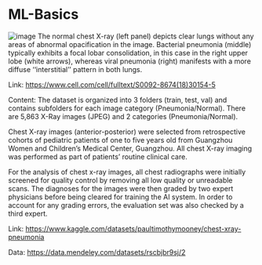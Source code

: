 # ML-Basics
![image](https://github.com/EyalPasha/ML-Basics/assets/51478907/519c5f18-5345-4f1c-b498-22f415427703)
The normal chest X-ray (left panel) depicts clear lungs without any areas of abnormal opacification in the image. Bacterial pneumonia (middle) typically exhibits a focal lobar consolidation, in this case in the right upper lobe (white arrows), whereas viral pneumonia (right) manifests with a more diffuse ‘‘interstitial’’ pattern in both lungs.

Link: https://www.cell.com/cell/fulltext/S0092-8674(18)30154-5



Content:
The dataset is organized into 3 folders (train, test, val) and contains subfolders for each image category (Pneumonia/Normal). There are 5,863 X-Ray images (JPEG) and 2 categories (Pneumonia/Normal).

Chest X-ray images (anterior-posterior) were selected from retrospective cohorts of pediatric patients of one to five years old from Guangzhou Women and Children’s Medical Center, Guangzhou. All chest X-ray imaging was performed as part of patients’ routine clinical care.

For the analysis of chest x-ray images, all chest radiographs were initially screened for quality control by removing all low quality or unreadable scans. The diagnoses for the images were then graded by two expert physicians before being cleared for training the AI system. In order to account for any grading errors, the evaluation set was also checked by a third expert.


Link: https://www.kaggle.com/datasets/paultimothymooney/chest-xray-pneumonia

Data: https://data.mendeley.com/datasets/rscbjbr9sj/2
